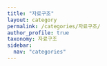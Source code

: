 ```yaml
---
title: "자료구조"
layout: category
permalink: /categories/자료구조/
author_profile: true
taxonomy: 자료구조
sidebar:
  nav: "categories"
---
```

